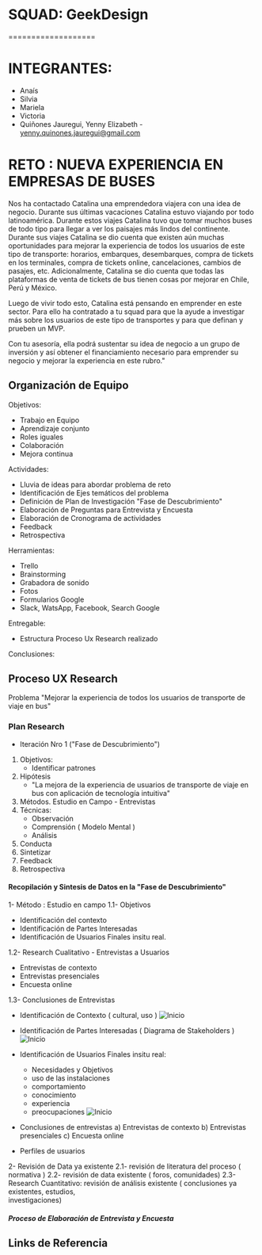 # SQUAD: GeekDesign
===================

# INTEGRANTES:  
- Anaís
- Silvia
- Mariela
- Victoria
- Quiñones Jauregui, Yenny Elizabeth - yenny.quinones.jauregui@gmail.com

# RETO : NUEVA EXPERIENCIA EN EMPRESAS DE BUSES
Nos ha contactado Catalina una emprendedora viajera con una idea de negocio. Durante sus últimas vacaciones Catalina estuvo viajando por todo latinoamérica. Durante estos viajes Catalina tuvo que tomar muchos buses de todo tipo para llegar a ver los paisajes más lindos del continente. Durante sus viajes Catalina se dio cuenta que existen aún muchas oportunidades para mejorar la experiencia de todos los usuarios de este tipo de transporte: horarios, embarques, desembarques, compra de tickets en los terminales, compra de tickets online, cancelaciones, cambios de pasajes, etc. Adicionalmente, Catalina se dio cuenta que todas las plataformas de venta de tickets de bus tienen cosas por mejorar en Chile, Perú y México.

Luego de vivir todo esto, Catalina está pensando en emprender en este sector. Para ello ha contratado a tu squad para que la ayude a investigar más sobre los usuarios de este tipo de transportes y para que definan y prueben un MVP.

Con tu asesoría, ella podrá sustentar su idea de negocio a un grupo de inversión y así obtener el financiamiento necesario para emprender su negocio y mejorar la experiencia en este rubro."

## Organización de Equipo
Objetivos:
- Trabajo en Equipo
- Aprendizaje conjunto
- Roles iguales
- Colaboración
- Mejora continua 

Actividades:
- Lluvia de ideas para abordar problema de reto
- Identificación de Ejes temáticos del problema
- Definición de Plan de Investigación "Fase de Descubrimiento"
- Elaboración de Preguntas para Entrevista y Encuesta
- Elaboración de Cronograma de actividades
- Feedback 
- Retrospectiva

Herramientas:
- Trello
- Brainstorming
- Grabadora de sonido
- Fotos
- Formularios Google
- Slack, WatsApp, Facebook, Search Google

Entregable:
- Estructura Proceso Ux Research realizado 

Conclusiones:
 

## Proceso UX Research
Problema
"Mejorar la experiencia de todos los usuarios de transporte de viaje en bus"

### Plan Research 
- Iteración Nro 1 ("Fase de Descubrimiento")

1. Objetivos:
   - Identificar patrones 
2. Hipótesis
    - "La mejora de la experiencia de usuarios de transporte de viaje en bus con aplicación de tecnología intuitiva"
3. Métodos.
   Estudio en Campo - Entrevistas
4. Técnicas:
    - Observación
    - Comprensión ( Modelo Mental )
    - Análisis 
5. Conducta
6. Sintetizar
7. Feedback 
8. Retrospectiva

#### Recopilación y Sintesis de Datos en la "Fase de Descubrimiento"

1- Método : Estudio en campo
 1.1- Objetivos
   - Identificación del contexto 
   - Identificación de Partes Interesadas
   - Identificación de Usuarios Finales insitu real.

 1.2- Research Cualitativo - Entrevistas a Usuarios 
   * Entrevistas de contexto 
   * Entrevistas presenciales
   * Encuesta online

 1.3- Conclusiones de Entrevistas
   * Identificación de Contexto ( cultural, uso )
        ![Inicio](images/diagrama-contexto.png)

   * Identificación de Partes Interesadas ( Diagrama de Stakeholders )
        ![Inicio](images/diagrama-stakeholders.png)

   * Identificación de Usuarios Finales insitu real: 
        - Necesidades y Objetivos
        - uso de las instalaciones
        - comportamiento
        - conocimiento
        - experiencia 
        - preocupaciones
        ![Inicio](images/usuarios-finales.png)

   * Conclusiones de entrevistas
         a) Entrevistas de contexto
         b) Entrevistas presenciales
         c) Encuesta online
   * Perfiles de usuarios

2- Revisión de Data ya existente 
  2.1- revisión de literatura del proceso ( normativa )
  2.2- revisión de data existente ( foros, comunidades)
  2.3- Research Cuantitativo: revisión de análisis existente ( conclusiones ya existentes, estudios,     
       investigaciones)

##### Proceso de Elaboración de Entrevista y Encuesta

## Links de Referencia
